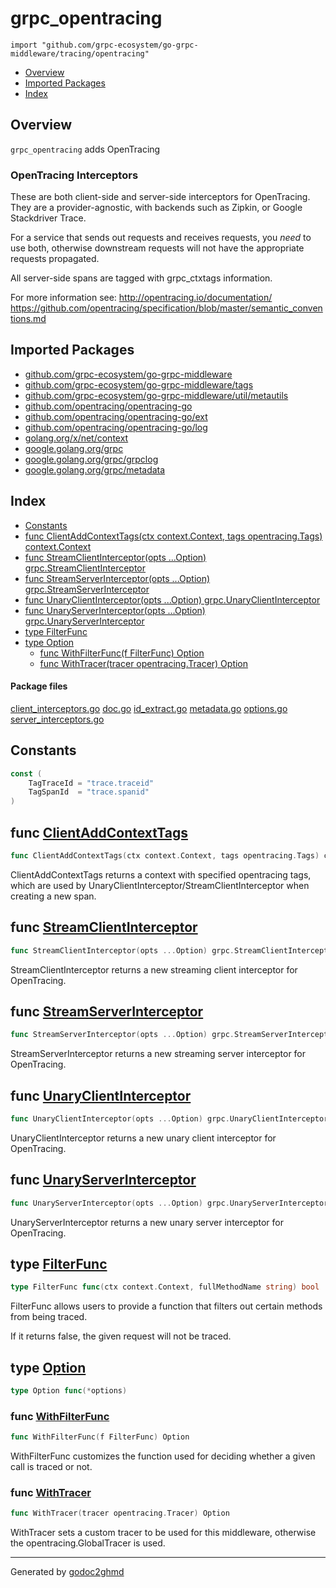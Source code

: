 # grpc_opentracing
`import "github.com/grpc-ecosystem/go-grpc-middleware/tracing/opentracing"`

* [Overview](#pkg-overview)
* [Imported Packages](#pkg-imports)
* [Index](#pkg-index)

## <a name="pkg-overview">Overview</a>
`grpc_opentracing` adds OpenTracing

### OpenTracing Interceptors
These are both client-side and server-side interceptors for OpenTracing. They are a provider-agnostic, with backends
such as Zipkin, or Google Stackdriver Trace.

For a service that sends out requests and receives requests, you *need* to use both, otherwise downstream requests will
not have the appropriate requests propagated.

All server-side spans are tagged with grpc_ctxtags information.

For more information see:
<a href="http://opentracing.io/documentation/">http://opentracing.io/documentation/</a>
<a href="https://github.com/opentracing/specification/blob/master/semantic_conventions.md">https://github.com/opentracing/specification/blob/master/semantic_conventions.md</a>

## <a name="pkg-imports">Imported Packages</a>

- [github.com/grpc-ecosystem/go-grpc-middleware](./../..)
- [github.com/grpc-ecosystem/go-grpc-middleware/tags](./../../tags)
- [github.com/grpc-ecosystem/go-grpc-middleware/util/metautils](./../../util/metautils)
- [github.com/opentracing/opentracing-go](https://godoc.org/github.com/opentracing/opentracing-go)
- [github.com/opentracing/opentracing-go/ext](https://godoc.org/github.com/opentracing/opentracing-go/ext)
- [github.com/opentracing/opentracing-go/log](https://godoc.org/github.com/opentracing/opentracing-go/log)
- [golang.org/x/net/context](https://godoc.org/golang.org/x/net/context)
- [google.golang.org/grpc](https://godoc.org/google.golang.org/grpc)
- [google.golang.org/grpc/grpclog](https://godoc.org/google.golang.org/grpc/grpclog)
- [google.golang.org/grpc/metadata](https://godoc.org/google.golang.org/grpc/metadata)

## <a name="pkg-index">Index</a>
* [Constants](#pkg-constants)
* [func ClientAddContextTags(ctx context.Context, tags opentracing.Tags) context.Context](#ClientAddContextTags)
* [func StreamClientInterceptor(opts ...Option) grpc.StreamClientInterceptor](#StreamClientInterceptor)
* [func StreamServerInterceptor(opts ...Option) grpc.StreamServerInterceptor](#StreamServerInterceptor)
* [func UnaryClientInterceptor(opts ...Option) grpc.UnaryClientInterceptor](#UnaryClientInterceptor)
* [func UnaryServerInterceptor(opts ...Option) grpc.UnaryServerInterceptor](#UnaryServerInterceptor)
* [type FilterFunc](#FilterFunc)
* [type Option](#Option)
  * [func WithFilterFunc(f FilterFunc) Option](#WithFilterFunc)
  * [func WithTracer(tracer opentracing.Tracer) Option](#WithTracer)

#### <a name="pkg-files">Package files</a>
[client_interceptors.go](./client_interceptors.go) [doc.go](./doc.go) [id_extract.go](./id_extract.go) [metadata.go](./metadata.go) [options.go](./options.go) [server_interceptors.go](./server_interceptors.go) 

## <a name="pkg-constants">Constants</a>
``` go
const (
    TagTraceId = "trace.traceid"
    TagSpanId  = "trace.spanid"
)
```

## <a name="ClientAddContextTags">func</a> [ClientAddContextTags](./client_interceptors.go#L105)
``` go
func ClientAddContextTags(ctx context.Context, tags opentracing.Tags) context.Context
```
ClientAddContextTags returns a context with specified opentracing tags, which
are used by UnaryClientInterceptor/StreamClientInterceptor when creating a
new span.

## <a name="StreamClientInterceptor">func</a> [StreamClientInterceptor](./client_interceptors.go#L35)
``` go
func StreamClientInterceptor(opts ...Option) grpc.StreamClientInterceptor
```
StreamClientInterceptor returns a new streaming client interceptor for OpenTracing.

## <a name="StreamServerInterceptor">func</a> [StreamServerInterceptor](./server_interceptors.go#L37)
``` go
func StreamServerInterceptor(opts ...Option) grpc.StreamServerInterceptor
```
StreamServerInterceptor returns a new streaming server interceptor for OpenTracing.

## <a name="UnaryClientInterceptor">func</a> [UnaryClientInterceptor](./client_interceptors.go#L21)
``` go
func UnaryClientInterceptor(opts ...Option) grpc.UnaryClientInterceptor
```
UnaryClientInterceptor returns a new unary client interceptor for OpenTracing.

## <a name="UnaryServerInterceptor">func</a> [UnaryServerInterceptor](./server_interceptors.go#L23)
``` go
func UnaryServerInterceptor(opts ...Option) grpc.UnaryServerInterceptor
```
UnaryServerInterceptor returns a new unary server interceptor for OpenTracing.

## <a name="FilterFunc">type</a> [FilterFunc](./options.go#L22)
``` go
type FilterFunc func(ctx context.Context, fullMethodName string) bool
```
FilterFunc allows users to provide a function that filters out certain methods from being traced.

If it returns false, the given request will not be traced.

## <a name="Option">type</a> [Option](./options.go#L41)
``` go
type Option func(*options)
```

### <a name="WithFilterFunc">func</a> [WithFilterFunc](./options.go#L44)
``` go
func WithFilterFunc(f FilterFunc) Option
```
WithFilterFunc customizes the function used for deciding whether a given call is traced or not.

### <a name="WithTracer">func</a> [WithTracer](./options.go#L51)
``` go
func WithTracer(tracer opentracing.Tracer) Option
```
WithTracer sets a custom tracer to be used for this middleware, otherwise the opentracing.GlobalTracer is used.

- - -
Generated by [godoc2ghmd](https://github.com/GandalfUK/godoc2ghmd)
